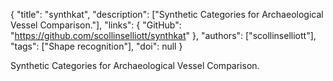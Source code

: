 {
  "title": "synthkat",
  "description": ["Synthetic Categories for Archaeological Vessel Comparison."],
  "links": {
    "GitHub": "https://github.com/scollinselliott/synthkat"
  },
  "authors": ["scollinselliott"],
  "tags": ["Shape recognition"],
  "doi": null
}

<!-- Generated by csv2md.R – do not edit by hand -->

Synthetic Categories for Archaeological Vessel Comparison.